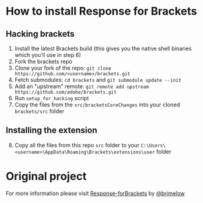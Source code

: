 # How to install Response for Brackets

## Hacking brackets
1. Install the latest Brackets build (this gives you the native shell binaries which you'll use in step 6)
2. Fork the brackets repo
3. Clone your fork of the repo: `git clone https://github.com/<username>/brackets.git`
4. Fetch submodules: `cd brackets` and `git submodule update --init`
5. Add an "upstream" remote: `git remote add upstream https://github.com/adobe/brackets.git`
6. Run `setup_for_hacking` script
7. Copy the files from the `src/bracketsCoreChanges` into your cloned `brackets/src` folder 

## Installing the extension
8. Copy all the files from this repo `src` folder to your `C:\Users\<username>\AppData\Roaming\Brackets\extensions\user` folder

# Original project

For more information please visit [Response-forBrackets](https://github.com/brimelow/Response-for-Brackets) by [@brimelow](https://github.com/brimelow)
